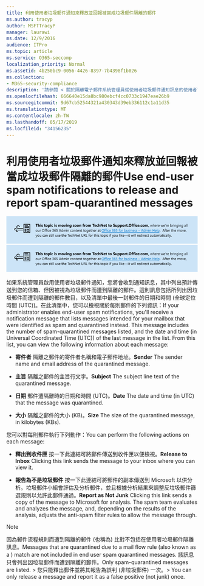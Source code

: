 ```yaml
---
title: 利用使用者垃圾郵件通知來釋放並回報被當成垃圾郵件隔離的郵件
ms.author: tracyp
author: MSFTTracyP
manager: laurawi
ms.date: 12/9/2016
audience: ITPro
ms.topic: article
ms.service: O365-seccomp
localization_priority: Normal
ms.assetid: 4b250bc9-0056-4426-8397-7b4398f1b026
ms.collection:
- M365-security-compliance
description: '請參閱 < 關於隔離電子郵件系統管理員從使用者垃圾郵件通知訊息的使用者可以執行以下動作的郵件。 '
ms.openlocfilehash: 666640e15da8bc980ebcf4cc0733c1947eae26b9
ms.sourcegitcommit: 9d67cb52544321a430343d39eb336112c1a11d35
ms.translationtype: MT
ms.contentlocale: zh-TW
ms.lasthandoff: 05/17/2019
ms.locfileid: "34156235"
---
```

# <a name="use-end-user-spam-notifications-to-release-and-report-spam-quarantined-messages"></a><span data-ttu-id="64035-103">利用使用者垃圾郵件通知來釋放並回報被當成垃圾郵件隔離的郵件</span><span class="sxs-lookup"><span data-stu-id="64035-103">Use end-user spam notifications to release and report spam-quarantined messages</span></span>

<span data-ttu-id="64035-104">[![關於從 TechNet 移動到 support.office.com 的內容圖像中的文字](media/ab7c897a-4798-4f31-8c84-f17a8409b133.png)](https://go.microsoft.com/fwlink/p/?LinkID=624152)</span><span class="sxs-lookup"><span data-stu-id="64035-104">[![Text in image about content moving from TechNet to support.office.com](media/ab7c897a-4798-4f31-8c84-f17a8409b133.png)](https://go.microsoft.com/fwlink/p/?LinkID=624152)</span></span>
  
<span data-ttu-id="64035-p101">如果系統管理員啟用使用者垃圾郵件通知，您將會收到通知訊息，其中列出預計傳送到您的信箱、但因被視為垃圾郵件而遭到隔離的郵件。這則訊息包括所列出因垃圾郵件而遭到隔離的郵件數目，以及清單中最後一封郵件的日期和時間 (全球定位時間 (UTC))。在此清單中，您可以檢視關於每則郵件的下列資訊：</span><span class="sxs-lookup"><span data-stu-id="64035-p101">If your administrator enables end-user spam notifications, you'll receive a notification message that lists messages intended for your mailbox that were identified as spam and quarantined instead. This message includes the number of spam-quarantined messages listed, and the date and time (in Universal Coordinated Time (UTC)) of the last message in the list. From this list, you can view the following information about each message:</span></span> 
  
- <span data-ttu-id="64035-108">**寄件者** 隔離之郵件的寄件者名稱和電子郵件地址。</span><span class="sxs-lookup"><span data-stu-id="64035-108">**Sender** The sender name and email address of the quarantined message.</span></span> 
    
- <span data-ttu-id="64035-109">**主旨** 隔離之郵件的主旨行文字。</span><span class="sxs-lookup"><span data-stu-id="64035-109">**Subject** The subject line text of the quarantined message.</span></span> 
    
- <span data-ttu-id="64035-110">**日期** 郵件遭隔離時的日期和時間 (UTC)。</span><span class="sxs-lookup"><span data-stu-id="64035-110">**Date** The date and time (in UTC) that the message was quarantined.</span></span> 
    
- <span data-ttu-id="64035-111">**大小** 隔離之郵件的大小 (KB)。</span><span class="sxs-lookup"><span data-stu-id="64035-111">**Size** The size of the quarantined message, in kilobytes (KBs).</span></span> 
    
<span data-ttu-id="64035-112">您可以對每則郵件執行下列動作：</span><span class="sxs-lookup"><span data-stu-id="64035-112">You can perform the following actions on each message:</span></span>
  
- <span data-ttu-id="64035-113">**釋出到收件匣** 按一下此連結可將郵件傳送到收件匣以便檢視。</span><span class="sxs-lookup"><span data-stu-id="64035-113">**Release to Inbox** Clicking this link sends the message to your inbox where you can view it.</span></span> 
    
- <span data-ttu-id="64035-p102">**報告為不是垃圾郵件** 按一下此連結可將郵件的副本傳送到 Microsoft 以供分析。垃圾郵件小組會評估及分析郵件，並且根據分析結果來調整反垃圾郵件篩選規則以允許此郵件通過。</span><span class="sxs-lookup"><span data-stu-id="64035-p102">**Report as Not Junk** Clicking this link sends a copy of the message to Microsoft for analysis. The spam team evaluates and analyzes the message, and, depending on the results of the analysis, adjusts the anti-spam filter rules to allow the message through.</span></span> 
    
> [!NOTE]
>  <span data-ttu-id="64035-116">因為郵件流程規則而遭到隔離的郵件 (也稱為) 比對不包括在使用者垃圾郵件隔離訊息。</span><span class="sxs-lookup"><span data-stu-id="64035-116">Messages that are quarantined due to a mail flow rule (also known as a ) match are not included in end user spam quarantined messages.</span></span> <span data-ttu-id="64035-117">該訊息只會列出因垃圾郵件而遭到隔離的郵件。</span><span class="sxs-lookup"><span data-stu-id="64035-117">Only spam-quarantined messages are listed.</span></span> <span data-ttu-id="64035-118">>  您只能釋出郵件並將其報告為誤判 (非垃圾郵件) 一次。</span><span class="sxs-lookup"><span data-stu-id="64035-118">>  You can only release a message and report it as a false positive (not junk) once.</span></span> 
  

